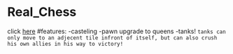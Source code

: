 # Real_Chess
click [here](https://yanivfast1.github.io/Cyber4s/Chess/)
#features:
-casteling
-pawn upgrade to queens
-tanks!
```tanks can only move to an adjecent tile infront of itself, but can also crush his own allies in his way to victory!```
